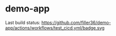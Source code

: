 # demo-app

Last build status: https://github.com/filler36/demo-app/actions/workflows/test_cicd.yml/badge.svg
